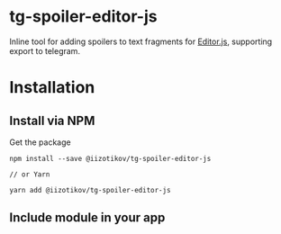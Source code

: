 # tg-spoiler-editor-js

Inline tool for adding spoilers to text fragments for [Editor.js](https://github.com/codex-team/editor.js), 
supporting export to telegram.

# Installation

## Install via NPM
Get the package

```
npm install --save @iizotikov/tg-spoiler-editor-js

// or Yarn

yarn add @iizotikov/tg-spoiler-editor-js
```

## Include module in your app

